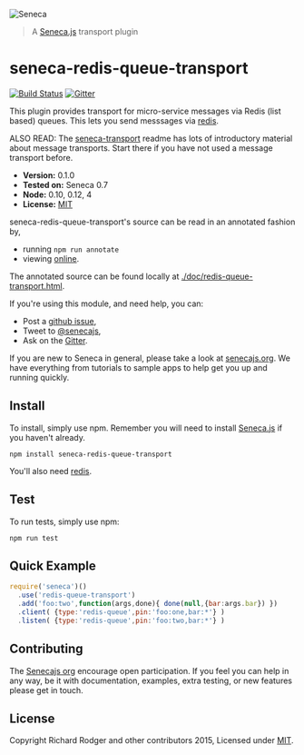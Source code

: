 ![Seneca](http://senecajs.org/files/assets/seneca-logo.png)
> A [Seneca.js][] transport plugin

# seneca-redis-queue-transport
[![Build Status][travis-badge]][travis-url]
[![Gitter][gitter-badge]][gitter-url]

This plugin provides transport for micro-service messages via Redis (list based) queues.
This lets you send messsages via [redis](http://redis.io/).

ALSO READ: The [seneca-transport](http://github.com/rjrodger/seneca-transport) readme has lots of introductory material about message transports. Start there if you have not used a message transport before.

- __Version:__ 0.1.0
- __Tested on:__ Seneca 0.7
- __Node:__ 0.10, 0.12, 4
- __License:__ [MIT][]

seneca-redis-queue-transport's source can be read in an annotated fashion by,

- running `npm run annotate`
- viewing [online](https://github.com/senecajs/seneca-redis-queue-transport/doc/redis-queue-transport.html).

The annotated source can be found locally at [./doc/redis-queue-transport.html]().

If you're using this module, and need help, you can:

- Post a [github issue][],
- Tweet to [@senecajs][],
- Ask on the [Gitter][gitter-url].

If you are new to Seneca in general, please take a look at [senecajs.org][]. We have everything from
tutorials to sample apps to help get you up and running quickly.


## Install
To install, simply use npm. Remember you will need to install [Seneca.js][] if you haven't already.

```
npm install seneca-redis-queue-transport
```

You'll also need [redis](http://redis.io/).

## Test
To run tests, simply use npm:

```
npm run test
```

## Quick Example

```js
require('seneca')()
  .use('redis-queue-transport')
  .add('foo:two',function(args,done){ done(null,{bar:args.bar}) })
  .client( {type:'redis-queue',pin:'foo:one,bar:*'} )
  .listen( {type:'redis-queue',pin:'foo:two,bar:*'} )
```

## Contributing
The [Senecajs org][] encourage open participation. If you feel you can help in any way, be it with
documentation, examples, extra testing, or new features please get in touch.

## License
Copyright Richard Rodger and other contributors 2015, Licensed under [MIT][].

[travis-badge]: https://travis-ci.org/senecajs/seneca-redis-queue-transport.svg
[travis-url]: https://travis-ci.org/senecajs/seneca-redis-queue-transport
[gitter-badge]: https://badges.gitter.im/Join%20Chat.svg
[gitter-url]: https://gitter.im/senecajs/seneca

[MIT]: ./LICENSE
[Senecajs org]: https://github.com/senecajs/
[Seneca.js]: https://www.npmjs.com/package/seneca
[senecajs.org]: http://senecajs.org/
[redis]: http://redis.io/
[github issue]: https://github.com/senecajs/seneca-redis-queue-transport/issues
[@senecajs]: http://twitter.com/senecajs
